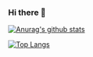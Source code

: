 ### Hi there 👋

[![Anurag's github stats](https://github-readme-stats-orpin-chi.vercel.app/api?username=werdna521&count_private=true&show_icons=true&include_all_commits=true&layout=compact)](https://github.com/anuraghazra/github-readme-stats)

[![Top Langs](https://github-readme-stats-orpin-chi.vercel.app/api/top-langs/?username=werdna521&hide=html,css,objective-c,batchfile,starlark)](https://github.com/anuraghazra/github-readme-stats)
